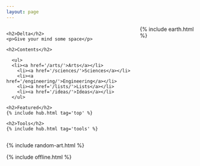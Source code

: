 ```yaml
---
layout: page
---
```



<div class="columns is-vcentered">

  <div class="column">

    <h2>Delta</h2>
    <p>Give your mind some space</p>

    <h2>Contents</h2>

      <ul>
      <li><a href='/arts/'>Arts</a></li>
        <li><a href='/sciences/'>Sciences</a></li>
        <li><a href='/engineering/'>Engineering</a></li>
        <li><a href='/lists/'>Lists</a></li>
        <li><a href='/ideas/'>Ideas</a></li>
      </ul>

    <h2>Featured</h2>
    {% include hub.html tag='top' %}

    <h2>Tools</h2>
    {% include hub.html tag='tools' %}

  </div>


  <div class="column">
    {% include earth.html %}
  </div>

</div>

{% include random-art.html %}

{% include offline.html  %}

